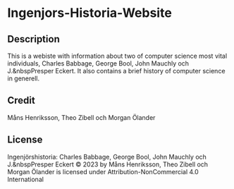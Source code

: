 # Ingenjors-Historia-Website

## Description
This is a webiste with information about two of computer science most vital individuals, Charles Babbage, George Bool, John Mauchly och J.&nbspPresper Eckert. It also contains a brief history of computer science in generell.

## Credit
Måns Henriksson, Theo Zibell och Morgan Ölander

## License
Ingenjörshistoria: Charles Babbage, George Bool, John Mauchly och J.&nbspPresper Eckert © 2023 by Måns Henriksson, Theo Zibell och Morgan Ölander is licensed under Attribution-NonCommercial 4.0 International 
